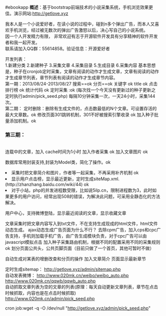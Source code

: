 #ebookapp
<b>概述</b>：基于bootstrap前端技术的小说采集系统，手机浏览效果更佳。演示网站:http://getlove.xyz<br>

我本人是一个小说爱好者，在读小说的过程中，碰到n多个弹出广告，而本人又喜欢手机浏览，经过被无数次的弹出广告激怒以后，决心写自己的小说系统。<br>
因一个人开发精力有限， 非常欢迎有志于开源软件开发具有分享精神的软件开发者和我一起开发。<br>
联系请加入QQ群：55614858。验证信息：开源爱好者<br>

开发列表：<br>
1.新建分类
2.新建种子
3.采集文章
4.采集目录
5.生成目录
6.采集内容
基本思想是，种子在cronjob定时采集，文章有阅读的动作才生成文章，文章有阅读的动作才生成章节列表，章节列表有阅读的动作才生成章节内容。
<br>
第一期：2013/08/24-2013/08/27
搜索==ok
分页==ok
关键字 ok
title ok
点击排行榜 ok
统计代码 ok
定时采集 :ok (每次找一个今天没有更新过的种子更新之 定时执行admin/pick_seed.php) 
每隔10分钟采集一次，一天24小时，采集144次。
<br>
第二期：
定时删除：删除有生成文件的，点击数最低的N个文章。可设置存活的最大文章数。ok
修改页面301跳转机制，301不好被搜索引擎收录 ok
加入种子批量添加机制。ok
<br>

<h3>第三期：</h3>
<br>
连载中的文章，加入 cache时间为1小时
加入作者采集	ok
加入文章图片	ok

数据库常用封装支持,封装为Model类，简化了操作。ok

<li>采集时把文章简介和图片，作者等一起采集，不再采用补齐机制 ok </li>
<li>显示用户点击榜，显示最近更新，定时生成siteMap.xml.(http://zhanzhang.baidu.com/wiki/44) ok </li>
<li>对于小站，php的并发进程数受限，比如说5ilp.cn，限制进程数为3，此时如果更多的用户访问，经常出现508的错误，为解决此问题，可采用全静态化的方法解决。</li>



用户中心，支持微博登陆，显示最近阅读的文章，显示收藏文章


文章采集时把文章内容写入到txt文件，不在支持生成现成的html文件，html文件动态生成。 ajax动态生成广告页面为什么不行？
去除cpm广告，加入cps和cpc广告支持，手机则加载手机广告，由广告生成模块负责，对于cpc广告可以由javascript模拟点击
加入种子采集路由机制，根据不同的配置采用不同的采集规则 ok
划分页面公共头，公共页脚页面（目前只做了一个首页，其他可暂时不做）


自动生成对某表的增删改查和分页的操作
加入文章简介
页面显示最新章节
<br>

定时生成sitemap：
http://getlove.xyz/admin/sitemap.php<br>
自动发表微博：
http://www.020mk.cn/weibo/weibo_auto.php<br>
http://www.020mk.cn/qqwb/qqwb_auto.php<br>
自动抓取文章列表为空的文章的列表(原理：每天自动更新文章列表，章节在点击时候抓取，内容也是在点击时候抓取)
http://www.020mk.cn/admin/pick_seed.php<br>


cron job:wget -q -O /dev/null "http://getlove.xyz/admin/pick_seed.php"

